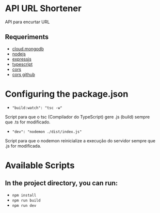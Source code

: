 # API URL Shortener

API para encurtar URL

## Requeriments

* [cloud.mongodb](https://cloud.mongodb.com)
* [nodejs](https://nodejs.org)
* [expressjs](https://expressjs.com)
* [typescript](https://www.typescriptlang.org)
* [cors](https://www.npmjs.com/package/cors)
* [cors github](github.com/expressjs/cors)

# Configuring the package.json

- `"build:watch": "tsc -w"`

Script para que o tsc (Compilador do TypeScript) gere .js (build) sempre que .ts for modificado.

- `"dev": "nodemon ./dist/index.js"`

Script para que o nodemon reinicialize a execução do servidor sempre que .js for modificada.

# Available Scripts

## In the project directory, you can run:

- `npm install`
- `npm run build`
- `npm run dev`